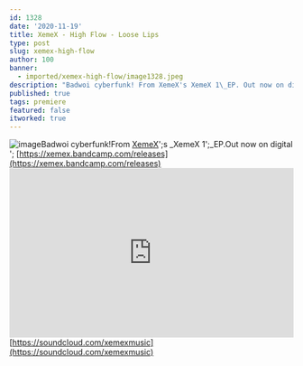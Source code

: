 ```yaml
---
id: 1328
date: '2020-11-19'
title: XemeX - High Flow - Loose Lips
type: post
slug: xemex-high-flow
author: 100
banner:
  - imported/xemex-high-flow/image1328.jpeg
description: "Badwoi cyberfunk! From XemeX's XemeX 1\_EP. Out now on digital – https://xemex.bandcamp.com/releases https://soundcloud.com/xemexmusic [...]Read More..."
published: true
tags: premiere
featured: false
itworked: true
---
```

![image](../imported/xemex-high-flow/image1328.jpeg)Badwoi cyberfunk!From [XemeX](https://xemex.bandcamp.com)';s _XemeX 1';_EP.Out now on digital '; [https://xemex.bandcamp.com/releases](https://xemex.bandcamp.com/releases)<iframe width='100%' height='300' scrolling='no' frameborder='no' allow='autoplay' src='https://w.soundcloud.com/player/?url=https%3A//api.soundcloud.com/tracks/932184886&color=%23ff5500&auto_play=false&hide_related=false&show_comments=true&show_user=true&show_reposts=false&show_teaser=true'></iframe>[https://soundcloud.com/xemexmusic](https://soundcloud.com/xemexmusic)